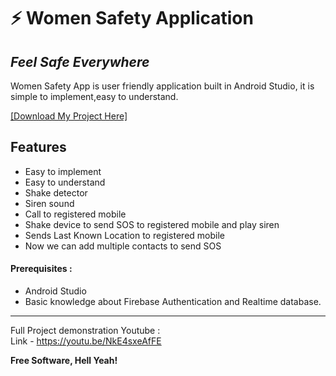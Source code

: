 # ⚡ Women Safety Application
## _Feel Safe Everywhere_


Women Safety App is user friendly application built in Android Studio,
it is simple to implement,easy to understand.

[[Download My Project Here]]()


## Features

- Easy to implement
- Easy to understand
- Shake detector
- Siren sound
- Call to registered mobile
- Shake device to send SOS to registered mobile and play siren
- Sends Last Known Location to registered mobile
- Now we can add multiple contacts to send SOS

#### Prerequisites :
- Android Studio
- Basic knowledge about Firebase Authentication and Realtime database.



------------

Full Project demonstration Youtube :<br>
Link - https://youtu.be/NkE4sxeAfFE

**Free Software, Hell Yeah!**
